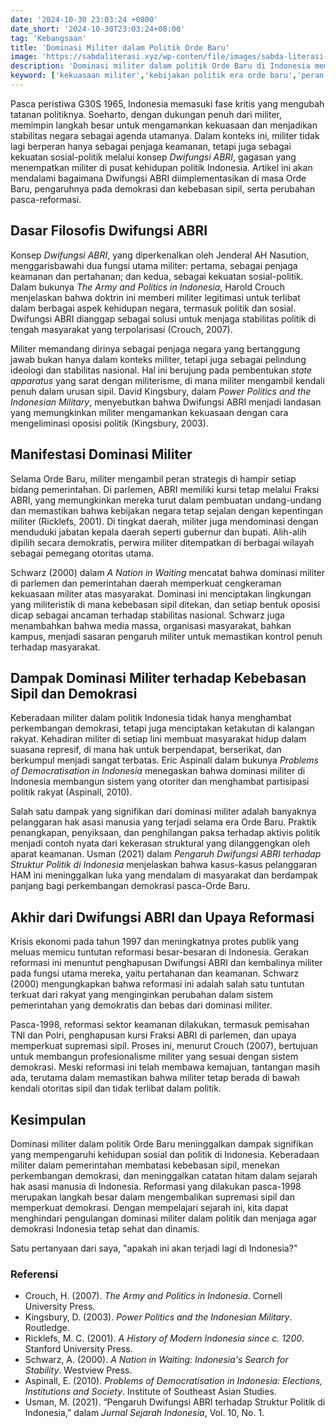 ```yaml
---
date: '2024-10-30 23:03:24 +0800'
date_short: '2024-10-30T23:03:24+08:00'
tag: 'Kebangsaan'
title: 'Dominasi Militer dalam Politik Orde Baru'
image: 'https://sabdaliterasi.xyz/wp-conten/file/images/sabda-literasi-dominasi-militer-dalam-politik-orde-baru.jpg'
description: 'Dominasi militer dalam politik Orde Baru di Indonesia membentuk stabilitas hingga akhirnya digantikan oleh reformasi demokrasi di era pasca-Soeharto.'
keyword: ['kekuasaan militer','kebijakan politik era orde baru','peran ganda abri','riwayat bangsa indonesia']
---
```

<p>Pasca peristiwa G30S 1965, Indonesia memasuki fase kritis yang mengubah tatanan politiknya. Soeharto, dengan dukungan penuh dari militer, memimpin langkah besar untuk mengamankan kekuasaan dan menjadikan stabilitas negara sebagai agenda utamanya. Dalam konteks ini, militer tidak lagi berperan hanya sebagai penjaga keamanan, tetapi juga sebagai kekuatan sosial-politik melalui konsep <em>Dwifungsi ABRI</em>, gagasan yang menempatkan militer di pusat kehidupan politik Indonesia. Artikel ini akan mendalami bagaimana Dwifungsi ABRI diimplementasikan di masa Orde Baru, pengaruhnya pada demokrasi dan kebebasan sipil, serta perubahan pasca-reformasi.</p><h2>Dasar Filosofis Dwifungsi ABRI</h2><p>Konsep <em>Dwifungsi ABRI</em>, yang diperkenalkan oleh Jenderal AH Nasution, menggarisbawahi dua fungsi utama militer: pertama, sebagai penjaga keamanan dan pertahanan; dan kedua, sebagai kekuatan sosial-politik. Dalam bukunya <em>The Army and Politics in Indonesia</em>, Harold Crouch menjelaskan bahwa doktrin ini memberi militer legitimasi untuk terlibat dalam berbagai aspek kehidupan negara, termasuk politik dan sosial. Dwifungsi ABRI dianggap sebagai solusi untuk menjaga stabilitas politik di tengah masyarakat yang terpolarisasi (Crouch, 2007).</p><p>Militer memandang dirinya sebagai penjaga negara yang bertanggung jawab bukan hanya dalam konteks militer, tetapi juga sebagai pelindung ideologi dan stabilitas nasional. Hal ini berujung pada pembentukan <em>state apparatus</em> yang sarat dengan militerisme, di mana militer mengambil kendali penuh dalam urusan sipil. David Kingsbury, dalam <em>Power Politics and the Indonesian Military</em>, menyebutkan bahwa Dwifungsi ABRI menjadi landasan yang memungkinkan militer mengamankan kekuasaan dengan cara mengeliminasi oposisi politik (Kingsbury, 2003).</p><h2>Manifestasi Dominasi Militer</h2><p>Selama Orde Baru, militer mengambil peran strategis di hampir setiap bidang pemerintahan. Di parlemen, ABRI memiliki kursi tetap melalui Fraksi ABRI, yang memungkinkan mereka turut dalam pembuatan undang-undang dan memastikan bahwa kebijakan negara tetap sejalan dengan kepentingan militer (Ricklefs, 2001). Di tingkat daerah, militer juga mendominasi dengan menduduki jabatan kepala daerah seperti gubernur dan bupati. Alih-alih dipilih secara demokratis, perwira militer ditempatkan di berbagai wilayah sebagai pemegang otoritas utama.</p><p>Schwarz (2000) dalam <em>A Nation in Waiting</em> mencatat bahwa dominasi militer di parlemen dan pemerintahan daerah memperkuat cengkeraman kekuasaan militer atas masyarakat. Dominasi ini menciptakan lingkungan yang militeristik di mana kebebasan sipil ditekan, dan setiap bentuk oposisi dicap sebagai ancaman terhadap stabilitas nasional. Schwarz juga menambahkan bahwa media massa, organisasi masyarakat, bahkan kampus, menjadi sasaran pengaruh militer untuk memastikan kontrol penuh terhadap masyarakat.</p><h2>Dampak Dominasi Militer terhadap Kebebasan Sipil dan Demokrasi</h2><p>Keberadaan militer dalam politik Indonesia tidak hanya menghambat perkembangan demokrasi, tetapi juga menciptakan ketakutan di kalangan rakyat. Kehadiran militer di setiap lini membuat masyarakat hidup dalam suasana represif, di mana hak untuk berpendapat, berserikat, dan berkumpul menjadi sangat terbatas. Eric Aspinall dalam bukunya <em>Problems of Democratisation in Indonesia</em> menegaskan bahwa dominasi militer di Indonesia membangun sistem yang otoriter dan menghambat partisipasi politik rakyat (Aspinall, 2010).</p><p>Salah satu dampak yang signifikan dari dominasi militer adalah banyaknya pelanggaran hak asasi manusia yang terjadi selama era Orde Baru. Praktik penangkapan, penyiksaan, dan penghilangan paksa terhadap aktivis politik menjadi contoh nyata dari kekerasan struktural yang dilanggengkan oleh aparat keamanan. Usman (2021) dalam <em>Pengaruh Dwifungsi ABRI terhadap Struktur Politik di Indonesia</em> menjelaskan bahwa kasus-kasus pelanggaran HAM ini meninggalkan luka yang mendalam di masyarakat dan berdampak panjang bagi perkembangan demokrasi pasca-Orde Baru.</p><h2>Akhir dari Dwifungsi ABRI dan Upaya Reformasi</h2><p>Krisis ekonomi pada tahun 1997 dan meningkatnya protes publik yang meluas memicu tuntutan reformasi besar-besaran di Indonesia. Gerakan reformasi ini menuntut penghapusan Dwifungsi ABRI dan kembalinya militer pada fungsi utama mereka, yaitu pertahanan dan keamanan. Schwarz (2000) mengungkapkan bahwa reformasi ini adalah salah satu tuntutan terkuat dari rakyat yang menginginkan perubahan dalam sistem pemerintahan yang demokratis dan bebas dari dominasi militer.</p><p>Pasca-1998, reformasi sektor keamanan dilakukan, termasuk pemisahan TNI dan Polri, penghapusan kursi Fraksi ABRI di parlemen, dan upaya memperkuat supremasi sipil. Proses ini, menurut Crouch (2007), bertujuan untuk membangun profesionalisme militer yang sesuai dengan sistem demokrasi. Meski reformasi ini telah membawa kemajuan, tantangan masih ada, terutama dalam memastikan bahwa militer tetap berada di bawah kendali otoritas sipil dan tidak terlibat dalam politik.</p><h2>Kesimpulan</h2><p>Dominasi militer dalam politik Orde Baru meninggalkan dampak signifikan yang mempengaruhi kehidupan sosial dan politik di Indonesia. Keberadaan militer dalam pemerintahan membatasi kebebasan sipil, menekan perkembangan demokrasi, dan meninggalkan catatan hitam dalam sejarah hak asasi manusia di Indonesia. Reformasi yang dilakukan pasca-1998 merupakan langkah besar dalam mengembalikan supremasi sipil dan memperkuat demokrasi. Dengan mempelajari sejarah ini, kita dapat menghindari pengulangan dominasi militer dalam politik dan menjaga agar demokrasi Indonesia tetap sehat dan dinamis. </p><p>Satu pertanyaan dari saya, "apakah ini akan terjadi lagi di Indonesia?"</p><h3>Referensi</h3><ul><li>Crouch, H. (2007). <em>The Army and Politics in Indonesia</em>. Cornell University Press.</li><li>Kingsbury, D. (2003). <em>Power Politics and the Indonesian Military</em>. Routledge.</li><li>Ricklefs, M. C. (2001). <em>A History of Modern Indonesia since c. 1200</em>. Stanford University Press.</li><li>Schwarz, A. (2000). <em>A Nation in Waiting: Indonesia's Search for Stability</em>. Westview Press.</li><li>Aspinall, E. (2010). <em>Problems of Democratisation in Indonesia: Elections, Institutions and Society</em>. Institute of Southeast Asian Studies.</li><li>Usman, M. (2021). “Pengaruh Dwifungsi ABRI terhadap Struktur Politik di Indonesia,” dalam <em>Jurnal Sejarah Indonesia</em>, Vol. 10, No. 1.</li></ul>
